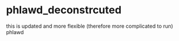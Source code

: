 # phlawd_deconstrcuted
this is updated and more flexible (therefore more complicated to run) phlawd
